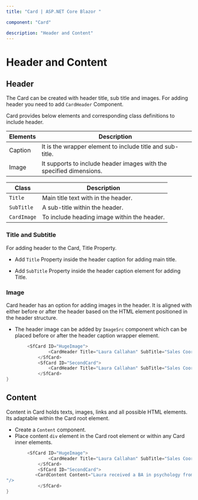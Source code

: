 ```yaml
---
title: "Card | ASP.NET Core Blazor "

component: "Card"

description: "Header and Content"
---
```

<!-- markdownlint-disable MD036 -->

# Header and Content

## Header

The Card can be created with header title, sub title and images. For adding header you need to add `CardHeader` Component.

Card provides below elements and corresponding class definitions to include header.

Elements   | Description
------------ | -------------
Caption | It is the wrapper element to include title and sub-title.
Image | It supports to include header images with the specified dimensions.

Class   | Description
------------ | -------------
`Title` |  Main title text with in the header.
`SubTitle` | A sub-title within the header.
`CardImage` | To include heading image within the header.

### Title and Subtitle

For adding header to the Card, Title Property.

* Add `Title` Property inside the header caption for adding main title.

* Add `SubTitle` Property inside the header caption element for adding Title.

### Image

Card header has an option for adding images in the header. It is aligned with either before or after the header based on the HTML element positioned in the header structure.

* The header image can be added by `ImageSrc` component  which can be placed before or after the header caption wrapper element.

```csharp
        <SfCard ID="HugeImage">
                <CardHeader Title="Laura Callahan" SubTitle="Sales Coordinator and Representative" ImageSrc="images/cards/football.png" />
            </SfCard>
            <SfCard ID="SecondCard">
                <CardHeader Title="Laura Callahan" SubTitle="Sales Coordinator and Representative" ImageSrc="images/cards/football.png" />
            </SfCard>
}
```

## Content

Content in Card holds texts, images, links and all possible HTML elements. Its adaptable within the Card root element.

* Create a `Content` component.
* Place content `div` element in the Card root element or within any Card inner elements.

```csharp
        <SfCard ID="HugeImage">
                <CardHeader Title="Laura Callahan" SubTitle="Sales Coordinator and Representative" ImageSrc="images/cards/football.png" />
            </SfCard>
            <SfCard ID="SecondCard">
           <CardContent Content="Laura received a BA in psychology from the University of Washington. She has also completed a course in business French. She reads and writes French.
"/>
            </SfCard>
}
```